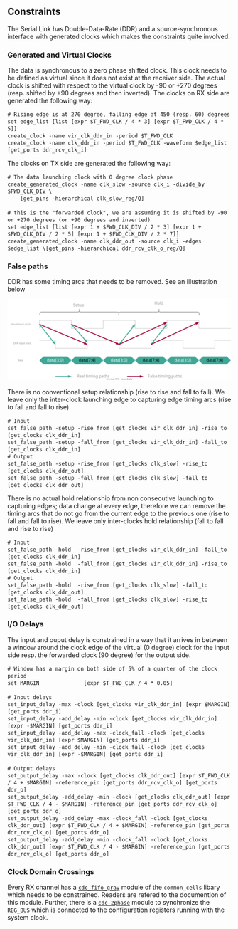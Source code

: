 ## Constraints
The Serial Link has Double-Data-Rate (DDR) and a source-synchronous interface with generated clocks which makes the constraints quite involved.

### Generated and Virtual Clocks
The data is synchronous to a zero phase shifted clock. This clock needs to be defined as virtual since it does not exist at the receiver side. The actual clock is shifted with respect to the virtual clock by -90 or +270 degrees (resp. shifted by +90 degrees and then inverted). The clocks on RX side are generated the following way:

```sdc
# Rising edge is at 270 degree, falling edge at 450 (resp. 60) degrees
set edge_list [list [expr $T_FWD_CLK / 4 * 3] [expr $T_FWD_CLK / 4 * 5]]
create_clock -name vir_clk_ddr_in -period $T_FWD_CLK
create_clock -name clk_ddr_in -period $T_FWD_CLK -waveform $edge_list [get_ports ddr_rcv_clk_i]
```

The clocks on TX side are generated the following way:

```sdc
# The data launching clock with 0 degree clock phase
create_generated_clock -name clk_slow -source clk_i -divide_by $FWD_CLK_DIV \
    [get_pins -hierarchical clk_slow_reg/Q]

# this is the "forwarded clock", we are assuming it is shifted by -90 or +270 degrees (or +90 degrees and inverted)
set edge_list [list [expr 1 + $FWD_CLK_DIV / 2 * 3] [expr 1 + $FWD_CLK_DIV / 2 * 5] [expr 1 + $FWD_CLK_DIV / 2 * 7]]
create_generated_clock -name clk_ddr_out -source clk_i -edges $edge_list \[get_pins -hierarchical ddr_rcv_clk_o_reg/Q]
```

### False paths
DDR has some timing arcs that needs to be removed. See an illustration below

![False paths](fig/constraint.svg  "False paths")

There is no conventional setup relationship (rise to rise and fall to fall).
We leave only the inter-clock launching edge to capturing edge timing arcs (rise to fall and fall to rise)

```sdc
# Input
set_false_path -setup -rise_from [get_clocks vir_clk_ddr_in] -rise_to [get_clocks clk_ddr_in]
set_false_path -setup -fall_from [get_clocks vir_clk_ddr_in] -fall_to [get_clocks clk_ddr_in]
# Output
set_false_path -setup -rise_from [get_clocks clk_slow] -rise_to [get_clocks clk_ddr_out]
set_false_path -setup -fall_from [get_clocks clk_slow] -fall_to [get_clocks clk_ddr_out]
```

There is no actual hold relationship from non consecutive launching to capturing edges; data change at every edge, therefore we can remove the timing arcs that do not go from the current edge to the previous one (rise to fall and fall to rise). We leave only inter-clocks hold relationship (fall to fall and rise to rise)
```sdc
# Input
set_false_path -hold  -rise_from [get_clocks vir_clk_ddr_in] -fall_to [get_clocks clk_ddr_in]
set_false_path -hold  -fall_from [get_clocks vir_clk_ddr_in] -rise_to [get_clocks clk_ddr_in]
# Output
set_false_path -hold  -rise_from [get_clocks clk_slow] -fall_to [get_clocks clk_ddr_out]
set_false_path -hold  -fall_from [get_clocks clk_slow] -rise_to [get_clocks clk_ddr_out]
```

### I/O Delays
The input and ouput delay is constrained in a way that it arrives in between a window around the clock edge of the virtual (0 degree) clock for the input side resp. the forwarded clock (90 degree) for the output side.

```sdc
# Window has a margin on both side of 5% of a quarter of the clock period
set MARGIN              [expr $T_FWD_CLK / 4 * 0.05]

# Input delays
set_input_delay -max -clock [get_clocks vir_clk_ddr_in] [expr $MARGIN] [get_ports ddr_i]
set_input_delay -add_delay -min -clock [get_clocks vir_clk_ddr_in] [expr -$MARGIN] [get_ports ddr_i]
set_input_delay -add_delay -max -clock_fall -clock [get_clocks vir_clk_ddr_in] [expr $MARGIN] [get_ports ddr_i]
set_input_delay -add_delay -min -clock_fall -clock [get_clocks vir_clk_ddr_in] [expr -$MARGIN] [get_ports ddr_i]

# Output delays
set_output_delay -max -clock [get_clocks clk_ddr_out] [expr $T_FWD_CLK / 4 + $MARGIN] -reference_pin [get_ports ddr_rcv_clk_o] [get_ports ddr_o]
set_output_delay -add_delay -min -clock [get_clocks clk_ddr_out] [expr $T_FWD_CLK / 4 - $MARGIN] -reference_pin [get_ports ddr_rcv_clk_o] [get_ports ddr_o]
set_output_delay -add_delay -max -clock_fall -clock [get_clocks clk_ddr_out] [expr $T_FWD_CLK / 4 + $MARGIN] -reference_pin [get_ports ddr_rcv_clk_o] [get_ports ddr_o]
set_output_delay -add_delay -min -clock_fall -clock [get_clocks clk_ddr_out] [expr $T_FWD_CLK / 4 - $MARGIN] -reference_pin [get_ports ddr_rcv_clk_o] [get_ports ddr_o]
```

### Clock Domain Crossings
Every RX channel has a [`cdc_fifo_gray`](https://github.com/pulp-platform/common_cells/blob/master/src/cdc_fifo_gray.sv) module of the `common_cells` libary which needs to be constrained. Readers are refered to the documention of this module. Further, there is a [`cdc_2phase`](https://github.com/pulp-platform/common_cells/blob/master/src/cdc_2phase.sv) module to synchronize the `REG_BUS` which is connected to the configuration registers running with the system clock.